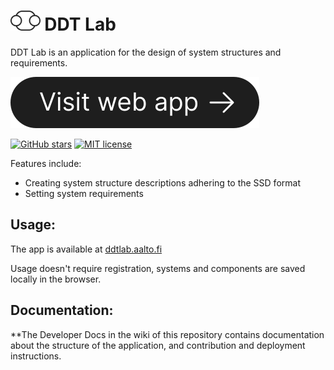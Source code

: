 # <img src="https://github.com/AaltoIIC/DDTLab/blob/main/docs/images/logo.svg?raw=true" height="32px" /> DDT Lab
DDT Lab is an application for the design of system structures and requirements.

[![](https://github.com/AaltoIIC/DDTLab/blob/main/docs/images/readme-button.svg?raw=true)](https://ddtlab.aalto.fi)

[![GitHub stars](https://img.shields.io/github/stars/AaltoIIC/DDTLab.svg)](https://github.com/AaltoIIC/DDTLab) [![MIT license](https://img.shields.io/badge/License-MIT-blue.svg)](https://github.com/AaltoIIC/DDTLab/blob/main/LICENSE)

Features include:
- Creating system structure descriptions adhering to the SSD format
- Setting system requirements

## Usage:
The app is available at [ddtlab.aalto.fi](https://ddtlab.aalto.fi)

Usage doesn't require registration, systems and components are saved locally in the browser.

## Documentation:
**The Developer Docs in the wiki of this repository contains documentation about the structure of the application, and contribution and deployment instructions.

